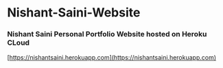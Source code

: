 # Nishant-Saini-Website
### Nishant Saini Personal Portfolio Website hosted on Heroku CLoud
[https://nishantsaini.herokuapp.com](https://nishantsaini.herokuapp.com)
